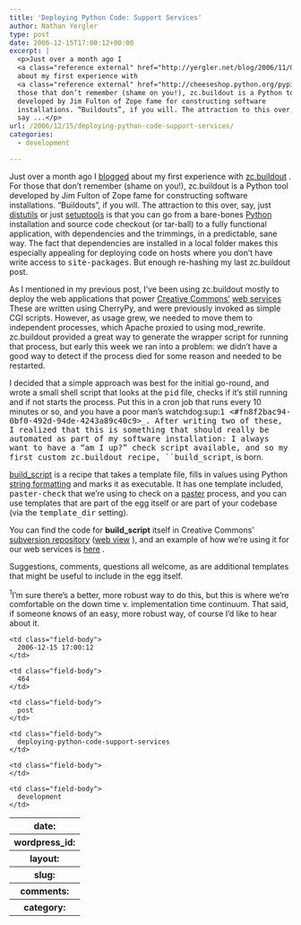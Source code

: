 ```yaml
---
title: 'Deploying Python Code: Support Services'
author: Nathan Yergler
type: post
date: 2006-12-15T17:00:12+00:00
excerpt: |
  <p>Just over a month ago I
  <a class="reference external" href="http://yergler.net/blog/2006/11/07/deploying-python-applications/">blogged</a>
  about my first experience with
  <a class="reference external" href="http://cheeseshop.python.org/pypi/zc.buildout/">zc.buildout</a>. For
  those that don’t remember (shame on you!), zc.buildout is a Python tool
  developed by Jim Fulton of Zope fame for constructing software
  installations. “Buildouts”, if you will. The attraction to this over,
  say ...</p>
url: /2006/12/15/deploying-python-code-support-services/
categories:
  - development

---
```

Just over a month ago I [blogged][1]  about my first experience with [zc.buildout][2] . For those that don’t remember (shame on you!), zc.buildout is a Python tool developed by Jim Fulton of Zope fame for constructing software installations. “Buildouts”, if you will. The attraction to this over, say, just [distutils][3]  or just [setuptools][4]  is that you can go from a bare-bones [Python][5]  installation and source code checkout (or tar-ball) to a fully functional application, with dependencies and the trimmings, in a predictable, sane way. The fact that dependencies are installed in a local folder makes this especially appealing for deploying code on hosts where you don’t have write access to <tt class="docutils literal"><span class="pre">site-packages</span></tt>. But enough re-hashing my last zc.buildout post.

As I mentioned in my previous post, I’ve been using zc.buildout mostly to deploy the web applications that power [Creative Commons’][6]  [web services][7]  These are written using CherryPy, and were previously invoked as simple <span class="caps">CGI</span> scripts. However, as usage grew, we needed to move them to independent processes, which Apache proxied to using mod_rewrite. zc.buildout provided a great way to generate the wrapper script for running that process, but early this week we ran into a problem: we didn’t have a good way to detect if the process died for some reason and needed to be restarted.

I decided that a simple approach was best for the initial go-round, and wrote a small shell script that looks at the <tt class="docutils literal">pid</tt> file, checks if it’s still running and if not starts the process. Put this in a cron job that runs every 10 minutes or so, and you have a poor man’s watchdog:sup:<tt class="docutils literal">1 <span class="pre"><#fn8f2bac94-0bf0-492d-94de-4243a89c40c9>`_`.</span> After writing two of these, I realized that this is something that should really be automated as part of my software installation: I always want to have a “am I <span class="pre">up?”</span> check script available, and so my first custom zc.buildout recipe, ``build_script</tt>, is born.

[build_script][8]  is a recipe that takes a template file, fills in values using Python [string formatting][9]  and marks it as executable. It has one template included, <tt class="docutils literal"><span class="pre">paster-check</span></tt> that we’re using to check on a [paster][10]  process, and you can use templates that are part of the egg itself or are part of your codebase (via the <tt class="docutils literal">template_dir</tt> setting).

You can find the code for **build_script** itself in Creative Commons’ [subversion repository][11]  ([web view][12] ), and an example of how we’re using it for our web services is [here][13] .

Suggestions, comments, questions all welcome, as are additional templates that might be useful to include in the egg itself.

<sup>1</sup>I’m sure there’s a better, more robust way to do this, but this is where we’re comfortable on the down time v. implementation time continuum. That said, if someone knows of an easy, more robust way, of course I’d like to hear about it.

<table class="docutils field-list" frame="void" rules="none">
  <col class="field-name" /> <col class="field-body" /> <tr class="field">
    <th class="field-name">
      date:
    </th>

    <td class="field-body">
      2006-12-15 17:00:12
    </td>
  </tr>

  <tr class="field">
    <th class="field-name">
      wordpress_id:
    </th>

    <td class="field-body">
      464
    </td>
  </tr>

  <tr class="field">
    <th class="field-name">
      layout:
    </th>

    <td class="field-body">
      post
    </td>
  </tr>

  <tr class="field">
    <th class="field-name">
      slug:
    </th>

    <td class="field-body">
      deploying-python-code-support-services
    </td>
  </tr>

  <tr class="field">
    <th class="field-name">
      comments:
    </th>

    <td class="field-body">
    </td>
  </tr>

  <tr class="field">
    <th class="field-name">
      category:
    </th>

    <td class="field-body">
      development
    </td>
  </tr>
</table>

 [1]: http://yergler.net/blog/2006/11/07/deploying-python-applications/
 [2]: http://cheeseshop.python.org/pypi/zc.buildout/
 [3]: http://www.python.org/doc/lib/module-distutils.html
 [4]: http://peak.telecommunity.com/DevCenter/setuptools
 [5]: http://python.org
 [6]: http://creativecommons.org
 [7]: http://api.creativecommons.org
 [8]: http://cheeseshop.python.org/pypi/buildout_script
 [9]: http://www.python.org/doc/lib/typesseq-strings.html
 [10]: http://pythonpaste.org/script
 [11]: http://sourceforge.net/svn/?group_id=80503
 [12]: http://cctools.svn.sourceforge.net/viewvc/cctools/buildout_script/
 [13]: http://cctools.svn.sourceforge.net/viewvc/cctools/api/trunk/buildout.cfg?revision=HEAD